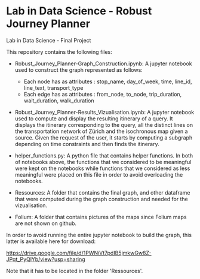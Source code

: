 # Lab in Data Science - Robust Journey Planner

Lab in Data Science - Final Project

This repository contains the following files:

- Robust_Journey_Planner-Graph_Construction.ipynb: A jupyter notebook used to construct the graph represented as follows:
    - Each node has as attributes : stop_name, day_of_week, time, line_id, line_text, transport_type
    - Each edge has as attributes : from_node, to_node, trip_duration, wait_duration, walk_duration

- Robust_Journey_Planner-Results_Vizualisation.ipynb: A jupyter notebook used to compute and display the resulting itinerary of a query. It displays the itinerary corresponding to the query, all the distinct lines on the transportation network of Zürich and the isochronous map given a source. Given the request of the user, it starts by computing a subgraph depending on time constraints and then finds the itinerary.

- helper_functions.py: A python file that contains helper functions. In both of notebooks above, the functions that we considered to be meaningful were kept on the notebooks while functions that we considered as less meaningful were placed on this file in order to avoid overloading the notebooks.

- Ressources: A folder that contains the final graph, and other dataframe that were computed during the graph construction and needed for the vizualisation.

- Folium: A folder that contains pictures of the maps since Folium maps are not shown on github.

In order to avoid running the entire jupyter notebook to build the graph, this latter is available here for download:

https://drive.google.com/file/d/1PWNiVt7pdIB5jmkwGw8Z-JPqt_PyQlYb/view?usp=sharing

Note that it has to be located in the folder 'Ressources'.
